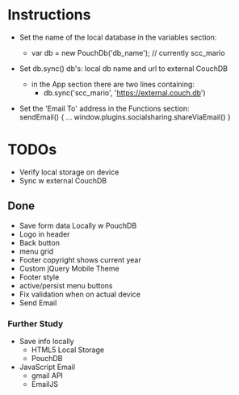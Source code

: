 # Instructions
- Set the name of the local database in the variables section:
    - var db = new PouchDb('db_name');  // currently scc_mario  
    
- Set db.sync() db's: local db name and url to external CouchDB 
    - in the App section there are two lines containing:
        - db.sync('scc_mario', 'https://external.couch.db')
- Set the 'Email To' address in the Functions section:  
    sendEmail() {
        ...
        window.plugins.socialsharing.shareViaEmail()
    }


# TODOs
- Verify local storage on device  
- Sync w external CouchDB

## Done
- Save form data Locally w PouchDB
- Logo in header
- Back button
- menu grid
- Footer copyright shows current year
- Custom jQuery Mobile Theme
- Footer style
- active/persist menu buttons
- Fix validation when on actual device
- Send Email

### Further Study
- Save info locally
  - HTML5 Local Storage
  - PouchDB
- JavaScript Email
  - gmail API
  - EmailJS
